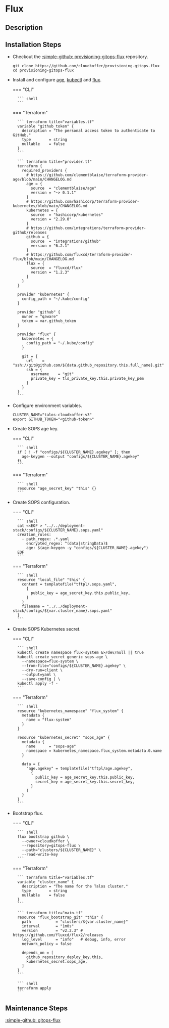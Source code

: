 # Flux

## Description

## Installation Steps

- Checkout the [:simple-github: provisioning-gitops-flux](https://github.com/cloudkoffer/provisioning-gitops-flux) repository.

    ``` shell
    git clone https://github.com/cloudkoffer/provisioning-gitops-flux
    cd provisioning-gitops-flux
    ```

- Install and configure [age](https://github.com/FiloSottile/age), [kubectl](https://kubernetes.io/docs/tasks/tools/) and [flux](https://fluxcd.io/flux/cmd/).

    === "CLI"

        ``` shell
        ```

    === "Terraform"

        ``` terraform title="variables.tf"
        variable "github_token" {
          description = "The personal access token to authenticate to GitHub."
          type        = string
          nullable    = false
        }
        ```

        ``` terraform title="provider.tf"
        terraform {
          required_providers {
            # https://github.com/clementblaise/terraform-provider-age/blob/main/CHANGELOG.md
            age = {
              source  = "clementblaise/age"
              version = "~> 0.1.1"
            }
            # https://github.com/hashicorp/terraform-provider-kubernetes/blob/main/CHANGELOG.md
            kubernetes = {
              source  = "hashicorp/kubernetes"
              version = "2.29.0"
            }
            # https://github.com/integrations/terraform-provider-github/releases
            github = {
              source  = "integrations/github"
              version = "6.2.1"
            }
            # https://github.com/fluxcd/terraform-provider-flux/blob/main/CHANGELOG.md
            flux = {
              source  = "fluxcd/flux"
              version = "1.2.3"
            }
          }
        }

        provider "kubernetes" {
          config_path = "~/.kube/config"
        }

        provider "github" {
          owner = "qaware"
          token = var.github_token
        }

        provider "flux" {
          kubernetes = {
            config_path = "~/.kube/config"
          }

          git = {
            url    = "ssh://git@github.com/${data.github_repository.this.full_name}.git"
            ssh = {
              username    = "git"
              private_key = tls_private_key.this.private_key_pem
            }
          }
        }
        ```

- Configure environment variables.

    ``` shell
    CLUSTER_NAME="talos-cloudkoffer-v3"
    export GITHUB_TOKEN="<github-token>"
    ```

- Create SOPS age key.

    === "CLI"

        ``` shell
        if [ ! -f "configs/${CLUSTER_NAME}.agekey" ]; then
          age-keygen --output "configs/${CLUSTER_NAME}.agekey"
        fi
        ```

    === "Terraform"

        ``` shell
        resource "age_secret_key" "this" {}
        ```

- Create SOPS configuration.

    === "CLI"

        ``` shell
        cat <<EOF > "../../deployment-stack/configs/${CLUSTER_NAME}.sops.yaml"
        creation_rules:
          - path_regex: .*.yaml
            encrypted_regex: ^(data|stringData)$
            age: $(age-keygen -y "configs/${CLUSTER_NAME}.agekey")
        EOF
        ```

    === "Terraform"

        ``` shell
        resource "local_file" "this" {
          content = templatefile("tftpl/.sops.yaml",
            {
              public_key = age_secret_key.this.public_key,
            }
          )
          filename = "../../deployment-stack/configs/${var.cluster_name}.sops.yaml"
        }
        ```

- Create SOPS Kubernetes secret.

    === "CLI"

        ``` shell
        kubectl create namespace flux-system &>/dev/null || true
        kubectl create secret generic sops-age \
          --namespace=flux-system \
          --from-file="configs/${CLUSTER_NAME}.agekey" \
          --dry-run=client \
          --output=yaml \
          --save-config | \
        kubectl apply -f -
        ```

    === "Terraform"

        ``` shell
        resource "kubernetes_namespace" "flux_system" {
          metadata {
            name = "flux-system"
          }
        }

        resource "kubernetes_secret" "sops_age" {
          metadata {
            name      = "sops-age"
            namespace = kubernetes_namespace.flux_system.metadata.0.name
          }

          data = {
            "age.agekey" = templatefile("tftpl/age.agekey",
              {
                public_key = age_secret_key.this.public_key,
                secret_key = age_secret_key.this.secret_key,
              }
            )
          }
        }
        ```

- Bootstrap flux.

    === "CLI"

        ``` shell
        flux bootstrap github \
          --owner=cloudkoffer \
          --repository=gitops-flux \
          --path="clusters/${CLUSTER_NAME}" \
          --read-write-key
        ```

    === "Terraform"

        ``` terraform title="variables.tf"
        variable "cluster_name" {
          description = "The name for the Talos cluster."
          type        = string
          nullable    = false
        }
        ```

        ``` terraform title="main.tf"
        resource "flux_bootstrap_git" "this" {
          path           = "clusters/${var.cluster_name}"
          interval       = "1m0s"
          version        = "v2.2.3" # https://github.com/fluxcd/flux2/releases
          log_level      = "info"   # debug, info, error
          network_policy = false

          depends_on = [
            github_repository_deploy_key.this,
            kubernetes_secret.sops_age,
          ]
        }
        ```

        ``` shell
        terraform apply
        ```

## Maintenance Steps

[:simple-github: gitops-flux](https://github.com/cloudkoffer/gitops-flux)
